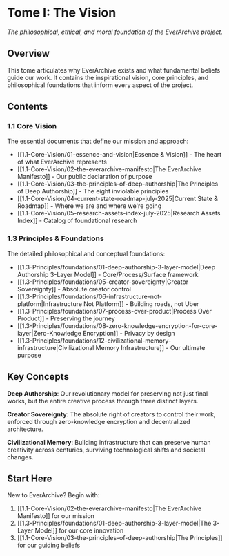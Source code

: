 # Tome I: The Vision

*The philosophical, ethical, and moral foundation of the EverArchive project.*

## Overview

This tome articulates why EverArchive exists and what fundamental beliefs guide our work. It contains the inspirational vision, core principles, and philosophical foundations that inform every aspect of the project.

## Contents

### 1.1 Core Vision
The essential documents that define our mission and approach:
- [[1.1-Core-Vision/01-essence-and-vision|Essence & Vision]] - The heart of what EverArchive represents
- [[1.1-Core-Vision/02-the-everarchive-manifesto|The EverArchive Manifesto]] - Our public declaration of purpose
- [[1.1-Core-Vision/03-the-principles-of-deep-authorship|The Principles of Deep Authorship]] - The eight inviolable principles
- [[1.1-Core-Vision/04-current-state-roadmap-july-2025|Current State & Roadmap]] - Where we are and where we're going
- [[1.1-Core-Vision/05-research-assets-index-july-2025|Research Assets Index]] - Catalog of foundational research

### 1.3 Principles & Foundations
The detailed philosophical and conceptual foundations:
- [[1.3-Principles/foundations/01-deep-authorship-3-layer-model|Deep Authorship 3-Layer Model]] - Core/Process/Surface framework
- [[1.3-Principles/foundations/05-creator-sovereignty|Creator Sovereignty]] - Absolute creator control
- [[1.3-Principles/foundations/06-infrastructure-not-platform|Infrastructure Not Platform]] - Building roads, not Uber
- [[1.3-Principles/foundations/07-process-over-product|Process Over Product]] - Preserving the journey
- [[1.3-Principles/foundations/08-zero-knowledge-encryption-for-core-layer|Zero-Knowledge Encryption]] - Privacy by design
- [[1.3-Principles/foundations/12-civilizational-memory-infrastructure|Civilizational Memory Infrastructure]] - Our ultimate purpose

## Key Concepts

**Deep Authorship**: Our revolutionary model for preserving not just final works, but the entire creative process through three distinct layers.

**Creator Sovereignty**: The absolute right of creators to control their work, enforced through zero-knowledge encryption and decentralized architecture.

**Civilizational Memory**: Building infrastructure that can preserve human creativity across centuries, surviving technological shifts and societal changes.

## Start Here

New to EverArchive? Begin with:
1. [[1.1-Core-Vision/02-the-everarchive-manifesto|The EverArchive Manifesto]] for our mission
2. [[1.3-Principles/foundations/01-deep-authorship-3-layer-model|The 3-Layer Model]] for our core innovation
3. [[1.1-Core-Vision/03-the-principles-of-deep-authorship|The Principles]] for our guiding beliefs
